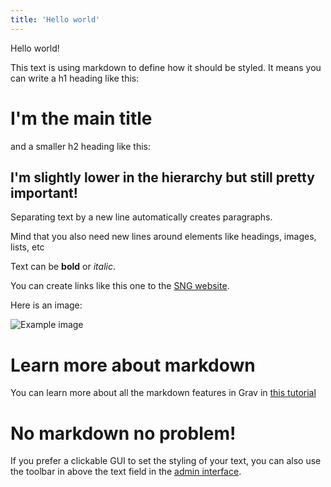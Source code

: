 ```yaml
---
title: 'Hello world'
---
```


Hello world!

This text is using markdown to define how it should be styled. It means you can write a h1 heading like this:

# I'm the main title

and a smaller h2 heading like this:

## I'm slightly lower in the hierarchy but still pretty important!

Separating text by a new line automatically creates paragraphs.

Mind that you also need new lines around elements like headings, images, lists, etc

Text can be **bold** or _italic_.

You can create links like this one to the [SNG website](http://www.sng.sk/sk).

Here is an image:

![Example image](http://www.sng.sk/sk/vystavy/1049_adamciak-zacni-retrospektivna-vystava-intermedialnej-tvorby-milana-adamciaka-1964-2017)

# Learn more about markdown

You can learn more about all the markdown features in Grav in [this tutorial](https://learn.getgrav.org/content/markdown)

# No markdown no problem!

If you prefer a clickable GUI to set the styling of your text, you can also use the toolbar in above the text field in the [admin interface](http://testmlyn.sng.sk/admin).